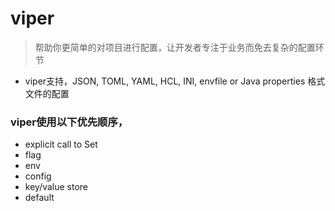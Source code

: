 # viper
> 帮助你更简单的对项目进行配置，让开发者专注于业务而免去复杂的配置环节


- viper支持，JSON, TOML, YAML, HCL, INI, envfile or Java properties 格式文件的配置

### viper使用以下优先顺序，
- explicit call to Set
- flag
- env
- config
- key/value store
- default